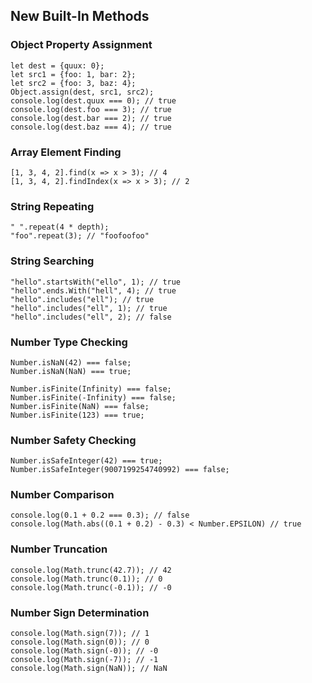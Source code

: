 ## New Built-In Methods
### Object Property Assignment
    let dest = {quux: 0};
    let src1 = {foo: 1, bar: 2};
    let src2 = {foo: 3, baz: 4};
    Object.assign(dest, src1, src2);
    console.log(dest.quux === 0); // true
    console.log(dest.foo === 3); // true
    console.log(dest.bar === 2); // true
    console.log(dest.baz === 4); // true

### Array Element Finding
    [1, 3, 4, 2].find(x => x > 3); // 4
    [1, 3, 4, 2].findIndex(x => x > 3); // 2

### String Repeating
    " ".repeat(4 * depth);
    "foo".repeat(3); // "foofoofoo"

### String Searching
    "hello".startsWith("ello", 1); // true
    "hello".ends.With("hell", 4); // true
    "hello".includes("ell"); // true
    "hello".includes("ell", 1); // true
    "hello".includes("ell", 2); // false

### Number Type Checking
    Number.isNaN(42) === false;
    Number.isNaN(NaN) === true;

    Number.isFinite(Infinity) === false;
    Number.isFinite(-Infinity) === false;
    Number.isFinite(NaN) === false;
    Number.isFinite(123) === true;

### Number Safety Checking
    Number.isSafeInteger(42) === true;
    Number.isSafeInteger(9007199254740992) === false;

### Number Comparison
    console.log(0.1 + 0.2 === 0.3); // false
    console.log(Math.abs((0.1 + 0.2) - 0.3) < Number.EPSILON) // true

### Number Truncation
    console.log(Math.trunc(42.7)); // 42
    console.log(Math.trunc(0.1)); // 0
    console.log(Math.trunc(-0.1)); // -0

### Number Sign Determination
    console.log(Math.sign(7)); // 1
    console.log(Math.sign(0)); // 0
    console.log(Math.sign(-0)); // -0
    console.log(Math.sign(-7)); // -1
    console.log(Math.sign(NaN)); // NaN